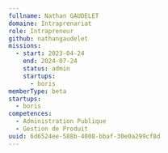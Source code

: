 ```yaml
---
fullname: Nathan GAUDELET
domaine: Intraprenariat
role: Intrapreneur
github: nathangaudelet
missions:
  - start: 2023-04-24
    end: 2024-07-24
    status: admin
    startups:
      - boris
memberType: beta
startups:
  - boris
competences:
  - Administration Publique
  - Gestion de Produit
uuid: 6d6524ee-588b-4008-bbaf-30e0a299cf8d
---
```

